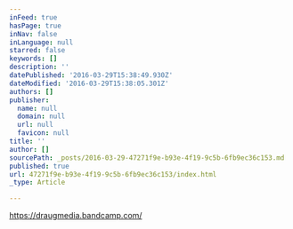 ```yaml
---
inFeed: true
hasPage: true
inNav: false
inLanguage: null
starred: false
keywords: []
description: ''
datePublished: '2016-03-29T15:38:49.930Z'
dateModified: '2016-03-29T15:38:05.301Z'
authors: []
publisher:
  name: null
  domain: null
  url: null
  favicon: null
title: ''
author: []
sourcePath: _posts/2016-03-29-47271f9e-b93e-4f19-9c5b-6fb9ec36c153.md
published: true
url: 47271f9e-b93e-4f19-9c5b-6fb9ec36c153/index.html
_type: Article

---
```

https://draugmedia.bandcamp.com/